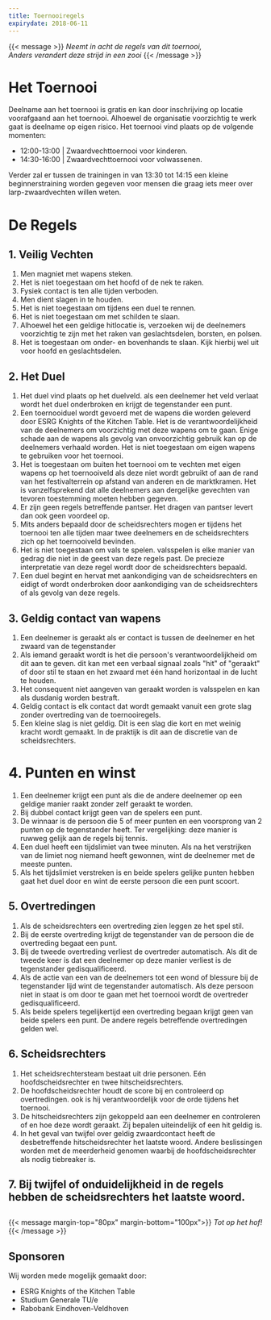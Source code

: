 ```yaml
---
title: Toernooiregels
expirydate: 2018-06-11
---
```


{{< message >}}
  _Neemt in acht de regels van dit toernooi,_ \
  _Anders verandert deze strijd in een zooi_
{{< /message >}}

# Het Toernooi
Deelname aan het toernooi is gratis en kan door inschrijving op locatie voorafgaand aan het toernooi. Alhoewel de organisatie voorzichtig te werk gaat is deelname op eigen risico. Het toernooi vind plaats op de volgende momenten:
* 12:00-13:00 | Zwaardvechttoernooi voor kinderen.
* 14:30-16:00 | Zwaardvechttoernooi voor volwassenen.

Verder zal er tussen de trainingen in van 13:30 tot 14:15 een kleine beginnerstraining worden gegeven voor mensen die graag iets meer over larp-zwaardvechten willen weten.

# De Regels
## 1. Veilig Vechten
1. Men magniet met wapens steken.
1. Het is niet toegestaan om het hoofd of de nek te raken.
1. Fysiek contact is ten alle tijden verboden.
1. Men dient slagen in te houden.
1. Het is niet toegestaan om tijdens een duel te rennen.
1. Het is niet toegestaan om met schilden te slaan.
1. Alhoewel het een geldige hitlocatie is, verzoeken wij de deelnemers voorzichtig te zijn met het raken van geslachtsdelen, borsten, en polsen.
1. Het is toegestaan om onder- en bovenhands te slaan. Kijk hierbij wel uit voor hoofd en geslachtsdelen.

## 2. Het Duel
1. Het duel vind plaats op het duelveld. als een deelnemer het veld verlaat wordt het duel onderbroken en krijgt de tegenstander een punt.
1. Een toernooiduel wordt gevoerd met de wapens die worden geleverd door ESRG Knights of the Kitchen Table. Het is de verantwoordelijkheid van de deelnemers om voorzichtig met deze wapens om te gaan. Enige schade aan de wapens als gevolg van onvoorzichtig gebruik kan op de deelnemers verhaald worden. Het is niet toegestaan om eigen wapens te gebruiken voor het toernooi.
1. Het is toegestaan om buiten het toernooi om te vechten met eigen wapens op het toernooiveld als deze niet wordt gebruikt of aan de rand van het festivalterrein op afstand van anderen en de marktkramen. Het is vanzelfsprekend dat alle deelnemers aan dergelijke gevechten van tevoren toestemming moeten hebben gegeven.
1. Er zijn geen regels betreffende pantser. Het dragen van pantser levert dan ook geen voordeel op.
1. Mits anders bepaald door de scheidsrechters mogen er tijdens het toernooi ten alle tijden maar twee deelnemers en de scheidsrechters zich op het toernooiveld bevinden.
1. Het is niet toegestaan om vals te spelen. valsspelen is elke manier van gedrag die niet in de geest van deze regels past. De precieze interpretatie van deze regel wordt door de scheidsrechters bepaald.
1. Een duel begint en hervat met aankondiging van de scheidsrechters en eidigt of wordt onderbroken door aankondiging van de scheidsrechters of als gevolg van deze regels.

## 3. Geldig contact van wapens
1. Een deelnemer is geraakt als er contact is tussen de deelnemer en het zwaard van de tegenstander
1. Als iemand geraakt wordt is het die persoon's verantwoordelijkheid om dit aan te geven. dit kan met een verbaal signaal zoals "hit" of "geraakt" of door stil te staan en het zwaard met één hand horizontaal in de lucht te houden.
1. Het consequent niet aangeven van geraakt worden is valsspelen en kan als dusdanig worden bestraft.
1. Geldig contact is elk contact dat wordt gemaakt vanuit een grote slag zonder overtreding van de toernooiregels.
1. Een kleine slag is niet geldig. Dit is een slag die kort en met weinig kracht wordt gemaakt. In de praktijk is dit aan de discretie van de scheidsrechters.

# 4. Punten en winst</h2>
1. Een deelnemer krijgt een punt als die de andere deelnemer op een geldige manier raakt zonder zelf geraakt te worden.
1. Bij dubbel contact krijgt geen van de spelers een punt.
1. De winnaar is de persoon die 5 of meer punten en een voorsprong van 2 punten op de tegenstander heeft. Ter vergelijking: deze manier is ruwweg gelijk aan de regels bij tennis.
1. Een duel heeft een tijdslimiet van twee minuten. Als na het verstrijken van de limiet nog niemand heeft gewonnen, wint de deelnemer met de meeste punten. 
1. Als het tijdslimiet verstreken is en beide spelers gelijke punten hebben gaat het duel door en wint de eerste persoon die een punt scoort.

## 5. Overtredingen
1. Als de scheidsrechters een overtreding zien leggen ze het spel stil. 
1. Bij de eerste overtreding krijgt de tegenstander van de persoon die de overtreding begaat een punt.
1. Bij de tweede overtreding verliest de overtreder automatisch. Als dit de tweede keer is dat een deelnemer op deze manier verliest is de tegenstander gedisqualificeerd.
1. Als de actie van een van de deelnemers tot een wond of blessure bij de tegenstander lijd wint de tegenstander automatisch. Als deze persoon niet in staat is om door te gaan met het toernooi wordt de overtreder gedisqualificeerd.
1. Als beide spelers tegelijkertijd een overtreding begaan krijgt geen van beide spelers een punt. De andere regels betreffende overtredingen gelden wel.

## 6. Scheidsrechters
1. Het scheidsrechtersteam bestaat uit drie personen. Eén hoofdscheidsrechter en twee hitscheidsrechters.
1. De hoofdscheidsrechter houdt de score bij en controleerd op overtredingen. ook is hij verantwoordelijk voor de orde tijdens het toernooi.
1. De hitscheidsrechters zijn gekoppeld aan een deelnemer en controleren of en hoe deze wordt geraakt. Zij bepalen uiteindelijk of een hit geldig is. 
1. In het geval van twijfel over geldig zwaardcontact heeft de desbetreffende hitscheidsrechter het laatste woord. Andere beslissingen worden met de meerderheid genomen waarbij de hoofdscheidsrechter als nodig tiebreaker is.
				
## 7. Bij twijfel of onduidelijkheid in de regels hebben de scheidsrechters het laatste woord.</h2>
##


{{< message margin-top="80px" margin-bottom="100px">}}
_Tot op het hof!_  
{{< /message >}}

## Sponsoren
Wij worden mede mogelijk gemaakt door:
* ESRG Knights of the Kitchen Table
* Studium Generale TU/e
* Rabobank Eindhoven-Veldhoven
